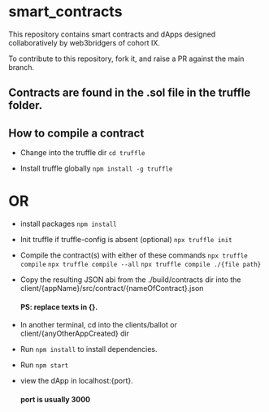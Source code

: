 # smart_contracts
This repository contains smart contracts and dApps designed collaboratively by web3bridgers of cohort IX.

To contribute to this repository, fork it, and raise a PR against the main branch.

## Contracts are found in the .sol file in the truffle folder.


## How to compile a contract
- Change into the truffle dir
  `cd truffle`
  
- Install truffle globally
`npm install -g truffle`

# OR
- install packages
`npm install`

- Init truffle if truffle-config is absent (optional)
`npx truffle init`

- Compile the contract(s) with either of these commands
`npx truffle compile`
`npx truffle compile --all`
`npx truffle compile ./{file path}`

- Copy the resulting JSON abi from the ./build/contracts dir into the client/{appName}/src/contract/{nameOfContract}.json
  #### PS: replace texts in {}.

- In another terminal, cd into the clients/ballot or client/{anyOtherAppCreated} dir
- Run `npm install` to install dependencies.
- Run `npm start`
- view the dApp in localhost:{port}.
  #### port is usually 3000


